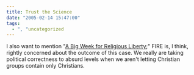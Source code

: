 ```yaml
---
title: Trust the Science
date: "2005-02-14 15:47:00"
tags:
  - ", "uncategorized
---
```

I also want to mention "<a href="http://www.thefire.org/index.php/article/5292.html">A Big Week
for Religious Liberty</a>;" FIRE is, I think, rightly concerned
about the outcome of this case.  We really are taking political
correctness to absurd levels when we aren't letting Christian groups
contain only Christians.

